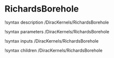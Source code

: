 <!-- MOOSE Documentation Stub: Remove this when content is added. -->

# RichardsBorehole
!syntax description /DiracKernels/RichardsBorehole

!syntax parameters /DiracKernels/RichardsBorehole

!syntax inputs /DiracKernels/RichardsBorehole

!syntax children /DiracKernels/RichardsBorehole

